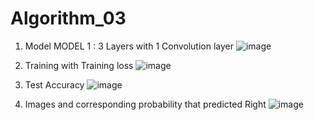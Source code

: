 # Algorithm_03

1. Model
MODEL 1 : 3 Layers with 1 Convolution layer
![image](https://user-images.githubusercontent.com/57697721/173183755-d5b6925d-16d0-417a-a879-5eb8718a2b7e.png)

2. Training with Training loss
![image](https://user-images.githubusercontent.com/57697721/173183833-28c20eb1-afe7-44a3-a17e-b04a4ec09098.png)

3. Test Accuracy
![image](https://user-images.githubusercontent.com/57697721/173183864-48cdee47-ac48-46dc-ba30-eb52413de97c.png)

4. Images and corresponding probability that predicted Right
![image](https://user-images.githubusercontent.com/57697721/173183905-390127a0-8877-4d36-922f-a0b1275162b2.png)
